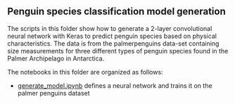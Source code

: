 ## Penguin species classification model generation

Thе scripts in this folder show how to generate a 2-layer convolutional neural network with Keras to predict penguin species based on physical characteristics. The data is from the palmerpenguins data-set containing size measurements for three different types of penguin species found in the Palmer Archipelago in Antarctica.

The notebooks in this folder are organized as follows:

- [generate_model.ipynb](generate_model.ipynb) defines a neural network and trains it on the palmer penguins dataset
